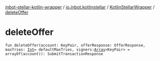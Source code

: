 [inbot-stellar-kotlin-wrapper](../../index.md) / [io.inbot.kotlinstellar](../index.md) / [KotlinStellarWrapper](index.md) / [deleteOffer](./delete-offer.md)

# deleteOffer

`fun deleteOffer(account: KeyPair, offerResponse: OfferResponse, maxTries: `[`Int`](https://kotlinlang.org/api/latest/jvm/stdlib/kotlin/-int/index.html)` = defaultMaxTries, signers: `[`Array`](https://kotlinlang.org/api/latest/jvm/stdlib/kotlin/-array/index.html)`<KeyPair> = arrayOf(account)): SubmitTransactionResponse`